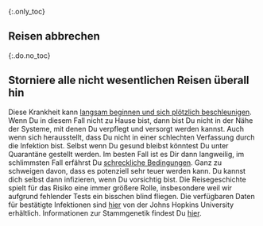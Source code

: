 {:.only_toc} 
## Reisen abbrechen 

{:.do.no_toc} 
## Storniere alle nicht wesentlichen Reisen überall hin

Diese Krankheit kann [langsam beginnen und sich plötzlich beschleunigen](https://www.nejm.org/doi/full/10.1056/NEJMoa2001191). Wenn Du in diesem Fall nicht zu Hause bist, dann bist Du nicht in der Nähe der Systeme, mit denen Du verpflegt und versorgt werden kannst. Auch wenn sich herausstellt, dass Du nicht in einer schlechten Verfassung durch die Infektion bist. Selbst wenn Du gesund bleibst könntest Du unter Quarantäne gestellt werden. Im besten Fall ist es Dir dann langweilig, im schlimmsten Fall erfährst Du [schreckliche Bedingungen](https://twitter.com/alankilbourne2/status/1236541651692204033). Ganz zu schweigen davon, dass es potenziell sehr teuer werden kann. Du kannst dich selbst dann infizieren, wenn Du vorsichtig bist. Die Reisegeschichte spielt für das Risiko eine immer größere Rolle, insbesondere weil wir aufgrund fehlender Tests ein bisschen blind fliegen. Die verfügbaren Daten für bestätigte Infektionen sind 
  [hier](https://gisanddata.maps.arcgis.com/apps/opsdashboard/index.html#/bda7594740fd40299423467b48e9ecf6) von der Johns Hopkins University erhältlich. Informationen zur Stammgenetik findest Du [hier](https://nextstrain.org/ncov?label=clade:B4&m=div). 
